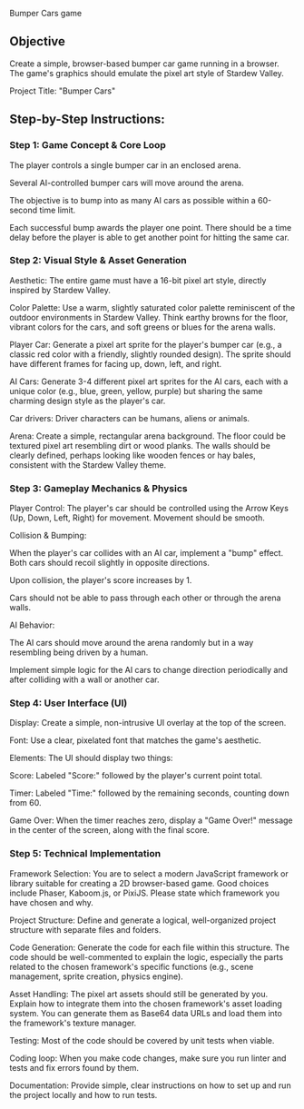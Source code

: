 Bumper Cars game

## Objective

Create a simple, browser-based bumper car game running in a browser. The game's graphics should emulate the pixel art style of Stardew Valley.

Project Title: "Bumper Cars"

## Step-by-Step Instructions:

### Step 1: Game Concept & Core Loop

The player controls a single bumper car in an enclosed arena.

Several AI-controlled bumper cars will move around the arena.

The objective is to bump into as many AI cars as possible within a 60-second time limit.

Each successful bump awards the player one point. There should be a time delay before the player is able to get another point for hitting the same car. 

### Step 2: Visual Style & Asset Generation

Aesthetic: The entire game must have a 16-bit pixel art style, directly inspired by Stardew Valley.

Color Palette: Use a warm, slightly saturated color palette reminiscent of the outdoor environments in Stardew Valley. Think earthy browns for the floor, vibrant colors for the cars, and soft greens or blues for the arena walls.

Player Car: Generate a pixel art sprite for the player's bumper car (e.g., a classic red color with a friendly, slightly rounded design). The sprite should have different frames for facing up, down, left, and right.

AI Cars: Generate 3-4 different pixel art sprites for the AI cars, each with a unique color (e.g., blue, green, yellow, purple) but sharing the same charming design style as the player's car.

Car drivers: Driver characters can be humans, aliens or animals.

Arena: Create a simple, rectangular arena background. The floor could be textured pixel art resembling dirt or wood planks. The walls should be clearly defined, perhaps looking like wooden fences or hay bales, consistent with the Stardew Valley theme.

### Step 3: Gameplay Mechanics & Physics

Player Control: The player's car should be controlled using the Arrow Keys (Up, Down, Left, Right) for movement. Movement should be smooth.

Collision & Bumping:

When the player's car collides with an AI car, implement a "bump" effect. Both cars should recoil slightly in opposite directions.

Upon collision, the player's score increases by 1.

Cars should not be able to pass through each other or through the arena walls.

AI Behavior:

The AI cars should move around the arena randomly but in a way resembling being driven by a human.

Implement simple logic for the AI cars to change direction periodically and after colliding with a wall or another car.

### Step 4: User Interface (UI)

Display: Create a simple, non-intrusive UI overlay at the top of the screen.

Font: Use a clear, pixelated font that matches the game's aesthetic.

Elements: The UI should display two things:

Score: Labeled "Score:" followed by the player's current point total.

Timer: Labeled "Time:" followed by the remaining seconds, counting down from 60.

Game Over: When the timer reaches zero, display a "Game Over!" message in the center of the screen, along with the final score.

### Step 5: Technical Implementation

Framework Selection: You are to select a modern JavaScript framework or library suitable for creating a 2D browser-based game. Good choices include Phaser, Kaboom.js, or PixiJS. Please state which framework you have chosen and why.

Project Structure: Define and generate a logical, well-organized project structure with separate files and folders.

Code Generation: Generate the code for each file within this structure. The code should be well-commented to explain the logic, especially the parts related to the chosen framework's specific functions (e.g., scene management, sprite creation, physics engine).

Asset Handling: The pixel art assets should still be generated by you. Explain how to integrate them into the chosen framework's asset loading system. You can generate them as Base64 data URLs and load them into the framework's texture manager.

Testing: Most of the code should be covered by unit tests when viable.

Coding loop: When you make code changes, make sure you run linter and tests and fix errors found by them.

Documentation: Provide simple, clear instructions on how to set up and run the project locally and how to run tests.
